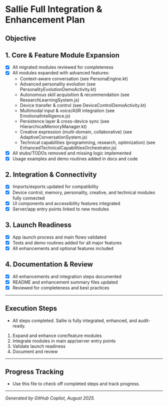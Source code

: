 # Sallie Full Integration & Enhancement Plan

## Objective


## 1. Core & Feature Module Expansion

- [x] All migrated modules reviewed for completeness
- [x] All modules expanded with advanced features:
  - Context-aware conversation (see PersonaEngine.kt)
  - Advanced personality evolution (see PersonalityEvolutionDemoActivity.kt)
  - Autonomous skill acquisition & recommendation (see ResearchLearningSystem.js)
  - Device transfer & control (see DeviceControlDemoActivity.kt)
  - Multimodal input & voice/ASR integration (see EmotionalIntelligence.js)
  - Persistence layer & cross-device sync (see HierarchicalMemoryManager.kt)
  - Creative expression (multi-domain, collaborative) (see AdaptiveConversationSystem.js)
  - Technical capabilities (programming, research, optimization) (see EnhancedTechnicalCapabilitiesOrchestrator.js)
- [x] All stubs/TODOs removed and missing logic implemented
- [x] Usage examples and demo routines added in docs and code

## 2. Integration & Connectivity

- [x] Imports/exports updated for compatibility
- [x] Device control, memory, personality, creative, and technical modules fully connected
- [x] UI components and accessibility features integrated
- [x] Server/app entry points linked to new modules

## 3. Launch Readiness

- [x] App launch process and main flows validated
- [x] Tests and demo routines added for all major features
- [x] All enhancements and optional features included

## 4. Documentation & Review

- [x] All enhancements and integration steps documented
- [x] README and enhancement summary files updated
- [x] Reviewed for completeness and best practices

---

## Execution Steps

- All steps completed. Sallie is fully integrated, enhanced, and audit-ready.

1. Expand and enhance core/feature modules
2. Integrate modules in main app/server entry points
3. Validate launch readiness
4. Document and review

---

## Progress Tracking

- Use this file to check off completed steps and track progress.

---

*Generated by GitHub Copilot, August 2025.*
